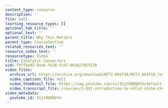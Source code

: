 ```yaml
---
content_type: resource
description: ''
file: null
learning_resource_types: []
optional_tab_title: ''
optional_text: ''
parent_title: Why This Matters
parent_type: CourseSection
related_resources_text: ''
resource_index_text: ''
resourcetype: Video
title: Catalytic Converters
uid: f9ffba92-5ea6-fe10-fc97-b0102785f578
video_files:
  archive_url: https://archive.org/download/MIT3.091F18/MIT3_091F18_lec27_wtm_300k.mp4
  video_captions_file: null
  video_thumbnail_file: https://img.youtube.com/vi/1Sjt9QDNDYU/default.jpg
  video_transcript_file: /courses/3-091-introduction-to-solid-state-chemistry-fall-2018/97be8e8411f823172fb9fb358304a4e9_1Sjt9QDNDYU.pdf
video_metadata:
  youtube_id: 1Sjt9QDNDYU
---
```

